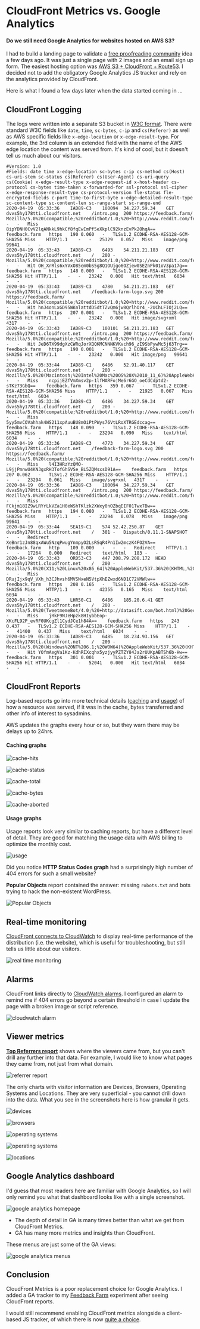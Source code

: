 # CloudFront Metrics vs. Google Analytics
#### Do we still need Google Analytics for websites hosted on AWS S3?

I had to build a landing page to validate a [free proofreading community](https://feedback.farm) idea a few days ago. It was just a single page with 2 images and an email sign up form. The easiest hosting option was [AWS S3 + CloudFront + Route53](https://dev.to/jillesvangurp/using-cloudfront-s3-and-route-53-for-hosting-395o). I decided not to add the obligatory Google Analytics JS tracker and rely on the analytics provided by CloudFront. 

Here is what I found a few days later when the data started coming in ...

## CloudFront Logging

The logs were written into a separate S3 bucket in [W3C format](https://www.w3.org/TR/WD-logfile.html). There were standard W3C fields like `date`, `time`, `sc-bytes`, `c-ip` and `cs(Referer)` as well as AWS specific fields like `x-edge-location` or `x-edge-result-type`. For example, the 3rd column is an extended field with the name of the AWS edge location the content was served from. It's kind of cool, but it doesn't tell us much about our visitors.

```
#Version: 1.0
#Fields: date time x-edge-location sc-bytes c-ip cs-method cs(Host) cs-uri-stem sc-status cs(Referer) cs(User-Agent) cs-uri-query cs(Cookie) x-edge-result-type x-edge-request-id x-host-header cs-protocol cs-bytes time-taken x-forwarded-for ssl-protocol ssl-cipher x-edge-response-result-type cs-protocol-version fle-status fle-encrypted-fields c-port time-to-first-byte x-edge-detailed-result-type sc-content-type sc-content-len sc-range-start sc-range-end
2020-04-19	05:33:36	IAD89-C3	100094	34.227.59.34	GET	dvvs5hy178tti.cloudfront.net	/intro.png	200	https://feedback.farm/	Mozilla/5.0%20(compatible;%20redditbot/1.0;%20+http://www.reddit.com/feedback)	-	-	Miss	8ipYDNH0CvV2lqANkkL9hkCf8fqEwImPf5eXkplC92knzEvPk2OhqA==	feedback.farm	https	190	0.060	-	TLSv1.2	ECDHE-RSA-AES128-GCM-SHA256	Miss	HTTP/1.1	-	-	25329	0.057	Miss	image/png	99641	-	-
2020-04-19	05:33:43	IAD89-C3	6493	54.211.21.183	GET	dvvs5hy178tti.cloudfront.net	/	200	-	Mozilla/5.0%20(compatible;%20redditbot/1.0;%20+http://www.reddit.com/feedback)	-	-	Hit	OH_XrRls6xYVxO85em0bS5g8Q1OUjgo6OZjew0SEZnPk01oV3pa17g==	feedback.farm	https	148	0.000	-	TLSv1.2	ECDHE-RSA-AES128-GCM-SHA256	Hit	HTTP/1.1	-	-	23242	0.000	Hit	text/html	6034	-	-
2020-04-19	05:33:43	IAD89-C3	4780	54.211.21.183	GET	dvvs5hy178tti.cloudfront.net	/feedback-farm-logo.svg	200	https://feedback.farm/	Mozilla/5.0%20(compatible;%20redditbot/1.0;%20+http://www.reddit.com/feedback)	-	-	Hit	hnJ4onLxGD95WKnlattdD5dtTZvQm6jw8QrlhOr4_-2UChLFIOj2LQ==	feedback.farm	https	207	0.001	-	TLSv1.2	ECDHE-RSA-AES128-GCM-SHA256	Hit	HTTP/1.1	-	-	23242	0.000	Hit	image/svg+xml	4317	-	-
2020-04-19	05:33:43	IAD89-C3	100101	54.211.21.183	GET	dvvs5hy178tti.cloudfront.net	/intro.png	200	https://feedback.farm/	Mozilla/5.0%20(compatible;%20redditbot/1.0;%20+http://www.reddit.com/feedback)	-	-	Hit	JeD6TX99dgXzCWRqJorXQQKMCNNNKVKvch96_zI9SbPywMc5j63Trg==	feedback.farm	https	190	0.001	-	TLSv1.2	ECDHE-RSA-AES128-GCM-SHA256	Hit	HTTP/1.1	-	-	23242	0.000	Hit	image/png	99641	-	-
2020-04-19	05:33:44	IAD89-C1	6486	52.91.40.117	GET	dvvs5hy178tti.cloudfront.net	/	200	-	Mozilla/5.0%20(Macintosh;%20Intel%20Mac%20OS%20X%2010_11_6)%20AppleWebKit/537.36%20(KHTML,%20like%20Gecko)%20Chrome/55.0.2883.95%20Safari/537.36Mozilla/5.0%20(Macintosh;%20Intel%20Mac%20OS%20X%2010_11_6)%20AppleWebKit/602.1.50%20(KHTML,%20like%20Gecko)%20Version/10.0%20Safari/602.1.50	-	-	Miss	ncpijEZfVmXmsv2p-1lfHARFojMe6r6GO_oeCdCdptd2-sTKz73GbQ==	feedback.farm	https	359	0.067	-	TLSv1.2	ECDHE-RSA-AES128-GCM-SHA256	Miss	HTTP/1.1	-	-	21925	0.067	Miss	text/html	6034	-	-
2020-04-19	05:33:36	IAD89-C3	6486	34.227.59.34	GET	dvvs5hy178tti.cloudfront.net	/	200	-	Mozilla/5.0%20(compatible;%20redditbot/1.0;%20+http://www.reddit.com/feedback)	-	-	Miss	5yy5mvCOVahhak4WS211xpAuuBU8mOiPtPWys76VtLRoXTRGEdccag==	feedback.farm	https	148	0.090	-	TLSv1.2	ECDHE-RSA-AES128-GCM-SHA256	Miss	HTTP/1.1	-	-	23294	0.090	Miss	text/html	6034	-	-
2020-04-19	05:33:36	IAD89-C3	4773	34.227.59.34	GET	dvvs5hy178tti.cloudfront.net	/feedback-farm-logo.svg	200	https://feedback.farm/	Mozilla/5.0%20(compatible;%20redditbot/1.0;%20+http://www.reddit.com/feedback)	-	-	Miss	l4I3HRzYzQMO-L9jjPmnwU4KN3gxRH3TofGhSVSe_BL5ZQMsxsD91A==	feedback.farm	https	207	0.062	-	TLSv1.2	ECDHE-RSA-AES128-GCM-SHA256	Miss	HTTP/1.1	-	-	23294	0.061	Miss	image/svg+xml	4317	-	-
2020-04-19	05:33:36	IAD89-C3	100094	34.227.59.34	GET	dvvs5hy178tti.cloudfront.net	/intro.png	200	https://feedback.farm/	Mozilla/5.0%20(compatible;%20redditbot/1.0;%20+http://www.reddit.com/feedback)	-	-	Miss	FCkjm18IZ9wLRYrLkVZa1H0eWShTKlzk2XWxy0nOZbqEIF01Twx7Bw==	feedback.farm	https	194	0.080	-	TLSv1.2	ECDHE-RSA-AES128-GCM-SHA256	Miss	HTTP/1.1	-	-	23294	0.078	Miss	image/png	99641	-	-
2020-04-19	05:33:44	SEA19-C1	574	52.42.250.87	GET	dvvs5hy178tti.cloudfront.net	/	301	-	Dispatch/0.11.1-SNAPSHOT	-	-	Redirect	XeBnr1zJn88qxAWu5NzqPwugYnmpyO2LsRSqR4Pn1Iw2mczK4FO2VA==	feedback.farm	http	109	0.000	-	-	-	Redirect	HTTP/1.1	-	-	17264	0.000	Redirect	text/html	183	-	-
2020-04-19	05:33:43	ORD53-C3	447	208.79.208.172	HEAD	dvvs5hy178tti.cloudfront.net	/	200	-	Mozilla/5.0%20(X11;%20Linux%20x86_64)%20AppleWebKit/537.36%20(KHTML,%20like%20Gecko)%20Ubuntu%20Chromium/72.0.3626.121%20Chrome/72.0.3626.121%20Safari/537.36	-	-	Miss	DRujIjx9qV_VXh_h3CJhvsh6MVSNxeN5VtpXhEZwxd6ND1C72VMWlw==	feedback.farm	https	208	0.165	-	TLSv1.2	ECDHE-RSA-AES128-GCM-SHA256	Miss	HTTP/1.1	-	-	42355	0.165	Miss	text/html	6034	-	-
2020-04-19	05:33:43	LHR50-C1	6486	185.20.6.41	GET	dvvs5hy178tti.cloudfront.net	/	200	-	Mozilla/5.0%20(TweetmemeBot/4.0;%20+http://datasift.com/bot.html)%20Gecko/20100101%20Firefox/31.0	-	-	Miss	jRkF9NJeHpzk8HIybbEop-XKcFL92P_evRF0UKcgZl1CydJCe1h84A==	feedback.farm	https	243	0.437	-	TLSv1.2	ECDHE-RSA-AES128-GCM-SHA256	Miss	HTTP/1.1	-	-	41400	0.437	Miss	text/html	6034	-	-
2020-04-19	05:33:36	IAD89-C3	6485	18.234.93.156	GET	dvvs5hy178tti.cloudfront.net	/	200	-	Mozilla/5.0%20(Windows%20NT%206.1;%20WOW64)%20AppleWebKit/537.36%20(KHTML,%20like%20Gecko)%20Chrome/45.0.2454.85%20Safari/537.36	-	-	Hit	YOfmAegVa1Kz-KdhRIXcqhx5yzjyyPZTZY84Ja2rUUKpABTSh6b-Hw==	feedback.farm	https	301	0.001	-	TLSv1.2	ECDHE-RSA-AES128-GCM-SHA256	Hit	HTTP/1.1	-	-	52041	0.000	Hit	text/html	6034	-	-
```

## CloudFront Reports

Log-based reports go into more technical details ([caching](https://docs.aws.amazon.com/AmazonCloudFront/latest/DeveloperGuide/cache-statistics.html) and [usage](https://docs.aws.amazon.com/AmazonCloudFront/latest/DeveloperGuide/usage-charts.html)) of how a resource was served, if it was in the cache, bytes transferred and other info of interest to sysadmins. 

AWS updates the graphs every hour or so, but they warn there may be delays up to 24hrs.

#### Caching graphs

![cache-hits](cache-hits.png)

![cache-status](cache-status.png)

![cache-total](cache-total.png)

![cache-bytes](cache-bytes.png)

![cache-aborted](cache-aborted.png)

#### Usage graphs

Usage reports look very similar to caching reports, but have a different level of detail. They are good for matching the usage data with AWS billing to optimize the monthly cost.

![usage](usage.png)

Did you notice **HTTP Status Codes graph** had a surprisingly high number of 404 errors for such a small website?

**Popular Objects** report contained the answer: missing `robots.txt` and bots trying to hack the non-existent WordPress.

![Popular Objects](popular-objects.png)

## Real-time monitoring

[CloudFront connects to CloudWatch](https://docs.aws.amazon.com/AmazonCloudFront/latest/DeveloperGuide/monitoring-using-cloudwatch.html) to display real-time performance of the distribution (i.e. the website), which is useful for troubleshooting, but still tells us little about our visitors.

![real time monitoring](real-time-monitoring.png)

## Alarms

CloudFront links directly to [CloudWatch alarms](https://docs.aws.amazon.com/AmazonCloudWatch/latest/monitoring/AlarmThatSendsEmail.html). I configured an alarm to remind me if 404 errors go beyond a certain threshold in case I update the page with a broken image or script reference.

![cloudwatch alarm](alarm.png)

## Viewer metrics

[**Top Referrers report**](https://docs.aws.amazon.com/AmazonCloudFront/latest/DeveloperGuide/top-referrers-report.html) shows where the viewers came from, but you can't drill any further into that data. For example, I would like to know what pages they came from, not just from what domain.

![referrer report](referrer.png)

The only charts with visitor information are Devices, Browsers, Operating Systems and Locations. They are very superficial - you cannot drill down into the data. What you see in the screenshots here is how granular it gets.

![devices](devices.png)

![browsers](browsers.png)

![operating systems](os.png)

![operating systems](os.png)

![locations](location.png)


## Google Analytics dashboard

I'd guess that most readers here are familiar with Google Analytics, so I will only remind you what that dashboard looks like with a single screenshot.

![google analytics homepage](ga.png)

* The depth of detail in GA is many times better than what we get from CloudFront Metrics. 
* GA has many more metrics and insights than CloudFront.

These menus are just some of the GA views:

![google analytics menus](ga-menus.png)


## Conclusion

CloudFront Metrics is a poor replacement choice for Google Analytics. I added a GA tracker to my [Feedback Farm](https://feedback.farm) experiment after seeing CloudFront reports. 

I would still recommend enabling CloudFront metrics alongside a client-based JS tracker, of which there is now [quite a choice](https://github.com/onurakpolat/awesome-analytics).